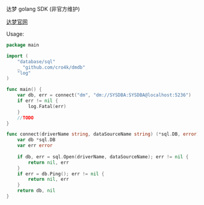 达梦 golang SDK (非官方维护)

[达梦官网](https://eco.dameng.com/document/dm/zh-cn/app-dev/go-go.html)

Usage:
```go
package main

import (
    "database/sql"
    _ "github.com/cro4k/dmdb"
    "log"
)

func main() {
    var db, err = connect("dm", "dm://SYSDBA:SYSDBA@localhost:5236")
    if err != nil {
        log.Fatal(err)
    }
    //TODO
}

func connect(driverName string, dataSourceName string) (*sql.DB, error) {
    var db *sql.DB
    var err error
    
    if db, err = sql.Open(driverName, dataSourceName); err != nil {
        return nil, err
    }
    if err = db.Ping(); err != nil {
        return nil, err
    }
    return db, nil
}
```